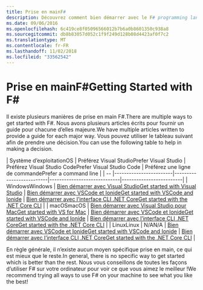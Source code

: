 ```yaml
---
title: Prise en mainF#
description: Découvrez comment bien démarrer avec le F# programming language dans .NET.
ms.date: 09/06/2016
ms.openlocfilehash: 6c419ce8f05096566012b7b6a0b8601350c938a8
ms.sourcegitcommit: db8b83057d052c1f9f249d128b08d4423af0f7c2
ms.translationtype: MT
ms.contentlocale: fr-FR
ms.lasthandoff: 11/02/2018
ms.locfileid: "33562542"
---
```

# <a name="getting-started-with-f"></a><span data-ttu-id="1cfe9-103">Prise en mainF#</span><span class="sxs-lookup"><span data-stu-id="1cfe9-103">Getting Started with F#</span></span> #

<span data-ttu-id="1cfe9-104">Il existe plusieurs manières de prise en main F#.</span><span class="sxs-lookup"><span data-stu-id="1cfe9-104">There are multiple ways to get started with F#.</span></span>  <span data-ttu-id="1cfe9-105">Nous avons plusieurs articles écrits pour fournir un guide pour chacune d’elles majeure.</span><span class="sxs-lookup"><span data-stu-id="1cfe9-105">We have multiple articles written to provide a guide for each major way.</span></span>  <span data-ttu-id="1cfe9-106">Vous pouvez utiliser le tableau suivant afin de prendre une décision.</span><span class="sxs-lookup"><span data-stu-id="1cfe9-106">You can use the following table to help in making a decision.</span></span>

| <span data-ttu-id="1cfe9-107">Système d’exploitation</span><span class="sxs-lookup"><span data-stu-id="1cfe9-107">OS</span></span> | <span data-ttu-id="1cfe9-108">Préférez Visual Studio</span><span class="sxs-lookup"><span data-stu-id="1cfe9-108">Prefer Visual Studio</span></span> | <span data-ttu-id="1cfe9-109">Préférez Visual Studio Code</span><span class="sxs-lookup"><span data-stu-id="1cfe9-109">Prefer Visual Studio Code</span></span> | <span data-ttu-id="1cfe9-110">Préférez une ligne de commande</span><span class="sxs-lookup"><span data-stu-id="1cfe9-110">Prefer a command line</span></span> |
| -- |------------------------|--------------------------|-----------------------------|-------------------------|
| <span data-ttu-id="1cfe9-111">Windows</span><span class="sxs-lookup"><span data-stu-id="1cfe9-111">Windows</span></span> | [<span data-ttu-id="1cfe9-112">Bien démarrer avec Visual Studio</span><span class="sxs-lookup"><span data-stu-id="1cfe9-112">Get started with Visual Studio</span></span>](get-started-visual-studio.md) | [<span data-ttu-id="1cfe9-113">Bien démarrer avec VSCode et Ionide</span><span class="sxs-lookup"><span data-stu-id="1cfe9-113">Get started with VSCode and Ionide</span></span>](get-started-vscode.md) | [<span data-ttu-id="1cfe9-114">Bien démarrer avec l’interface CLI .NET Core</span><span class="sxs-lookup"><span data-stu-id="1cfe9-114">Get started with the .NET Core CLI</span></span>](get-started-command-line.md) |
| <span data-ttu-id="1cfe9-115">macOS</span><span class="sxs-lookup"><span data-stu-id="1cfe9-115">macOS</span></span> | [<span data-ttu-id="1cfe9-116">Bien démarrer avec Visual Studio pour Mac</span><span class="sxs-lookup"><span data-stu-id="1cfe9-116">Get started with VS for Mac</span></span>](get-started-with-visual-studio-for-mac.md) | [<span data-ttu-id="1cfe9-117">Bien démarrer avec VSCode et Ionide</span><span class="sxs-lookup"><span data-stu-id="1cfe9-117">Get started with VSCode and Ionide</span></span>](get-started-vscode.md) | [<span data-ttu-id="1cfe9-118">Bien démarrer avec l’interface CLI .NET Core</span><span class="sxs-lookup"><span data-stu-id="1cfe9-118">Get started with the .NET Core CLI</span></span>](get-started-command-line.md) |
| <span data-ttu-id="1cfe9-119">Linux</span><span class="sxs-lookup"><span data-stu-id="1cfe9-119">Linux</span></span> | <span data-ttu-id="1cfe9-120">N/A</span><span class="sxs-lookup"><span data-stu-id="1cfe9-120">N/A</span></span> | [<span data-ttu-id="1cfe9-121">Bien démarrer avec VSCode et Ionide</span><span class="sxs-lookup"><span data-stu-id="1cfe9-121">Get started with VSCode and Ionide</span></span>](get-started-vscode.md) | [<span data-ttu-id="1cfe9-122">Bien démarrer avec l’interface CLI .NET Core</span><span class="sxs-lookup"><span data-stu-id="1cfe9-122">Get started with the .NET Core CLI</span></span>](get-started-command-line.md) |

<span data-ttu-id="1cfe9-123">En règle générale, il n’existe aucun moyen spécifique prise en main, ce qui est mieux que le reste.</span><span class="sxs-lookup"><span data-stu-id="1cfe9-123">In general, there is no specific way to get started which is better than the rest.</span></span>  <span data-ttu-id="1cfe9-124">Nous vous conseillons de toutes les façons d’utiliser F# sur votre ordinateur pour voir ce que vous aimez le meilleur !</span><span class="sxs-lookup"><span data-stu-id="1cfe9-124">We recommend trying all ways to use F# on your machine to see what you like the best!</span></span>
